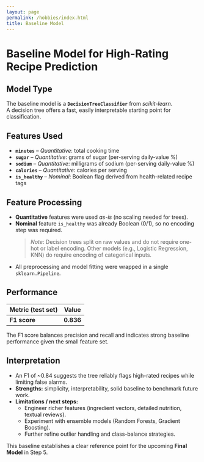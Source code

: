 ```yaml
---
layout: page
permalink: /hobbies/index.html
title: Baseline Model
---
```


# Baseline Model for High-Rating Recipe Prediction

## Model Type
The baseline model is a **`DecisionTreeClassifier`** from *scikit-learn*.  
A decision tree offers a fast, easily interpretable starting point for classification.

## Features Used

- **`minutes`** – *Quantitative*: total cooking time  
- **`sugar`** – *Quantitative*: grams of sugar (per-serving daily-value %)  
- **`sodium`** – *Quantitative*: milligrams of sodium (per-serving daily-value %)  
- **`calories`** – *Quantitative*: calories per serving  
- **`is_healthy`** – *Nominal*: Boolean flag derived from health-related recipe tags  


## Feature Processing
- **Quantitative** features were used *as-is* (no scaling needed for trees).  
- **Nominal** feature `is_healthy` was already Boolean (0/1), so no encoding step was required.
  > _Note_: Decision trees split on raw values and do not require one-hot or label encoding. Other models (e.g., Logistic Regression, KNN) do require encoding of categorical inputs.  
- All preprocessing and model fitting were wrapped in a single `sklearn.Pipeline`.

## Performance

| Metric (test set) | Value |
|-------------------|-------|
| **F1 score**      | **0.836** |

The F1 score balances precision and recall and indicates strong baseline performance given the small feature set.

## Interpretation
- An F1 of ~0.84 suggests the tree reliably flags high-rated recipes while limiting false alarms.  
- **Strengths:** simplicity, interpretability, solid baseline to benchmark future work.  
- **Limitations / next steps:**  
  - Engineer richer features (ingredient vectors, detailed nutrition, textual reviews).  
  - Experiment with ensemble models (Random Forests, Gradient Boosting).  
  - Further refine outlier handling and class-balance strategies.

This baseline establishes a clear reference point for the upcoming **Final Model** in Step 5.
